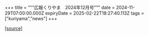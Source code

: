 +++
title = """広報くりやま　2024年12月号"""
date = 2024-11-29T07:00:00.000Z
expiryDate = 2025-02-22T18:27:40.113Z
tags = ["kuriyama","news"]
+++


[[source]](https://www.town.kuriyama.hokkaido.jp/site/koho/29562.html)
